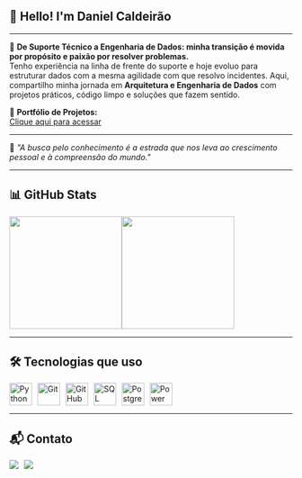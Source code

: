 ## 👋 Hello! I'm Daniel Caldeirão

---

🎯 **De Suporte Técnico a Engenharia de Dados: minha transição é movida por propósito e paixão por resolver problemas.**  
Tenho experiência na linha de frente do suporte e hoje evoluo para estruturar dados com a mesma agilidade com que resolvo incidentes. Aqui, compartilho minha jornada em **Arquitetura e Engenharia de Dados** com projetos práticos, código limpo e soluções que fazem sentido.

📌 **Portfólio de Projetos:**  
[Clique aqui para acessar](https://danielcauldron.github.io/)

---

🧠 *"A busca pelo conhecimento é a estrada que nos leva ao crescimento pessoal e à compreensão do mundo."*

---

## 📊 GitHub Stats

<div style="display: flex; flex-direction: row;">
 <img src="https://github-readme-stats.vercel.app/api?username=Danielcauldron&show_icons=true&theme=transparent" height="200"/>
 <img src="https://github-readme-stats.vercel.app/api/top-langs/?username=Danielcauldron&layout=compact&theme=transparent" height="200"/>
</div>

---

## 🛠️ Tecnologias que uso

<div style="display: flex; flex-direction: row; align-items: center; gap: 10px;">
 <img src="https://cdn.jsdelivr.net/gh/devicons/devicon/icons/python/python-original.svg" width="40" title="Python" />
 <img src="https://cdn.jsdelivr.net/gh/devicons/devicon/icons/git/git-original.svg" width="40" title="Git" />
 <img src="https://cdn.jsdelivr.net/gh/devicons/devicon/icons/github/github-original.svg" width="40" title="GitHub" />
 <img src="https://cdn-icons-png.flaticon.com/512/4248/4248443.png" width="40" title="SQL" />
 <img src="https://img.icons8.com/?size=100&id=38561&format=png&color=000000" width="40" title="PostgreSQL" />
 <img src="https://upload.wikimedia.org/wikipedia/commons/c/cf/New_Power_BI_Logo.svg" width="40" title="Power BI" />
</div>

---

## 📬 Contato

<div style="display: flex; flex-direction: row; gap: 10px; margin-top: 10px;">
  <a href="https://www.linkedin.com/in/daniel-caldeir%C3%A3o-43b01b244/" target="_blank">
    <img src="https://img.shields.io/badge/-LinkedIn-0077B5?style=for-the-badge&logo=linkedin&logoColor=white"/>
  </a>
  <a href="mailto:dfcaldeirao@gmail.com">
    <img src="https://img.shields.io/badge/-Gmail-D14836?style=for-the-badge&logo=gmail&logoColor=white"/>
  </a>
</div>
